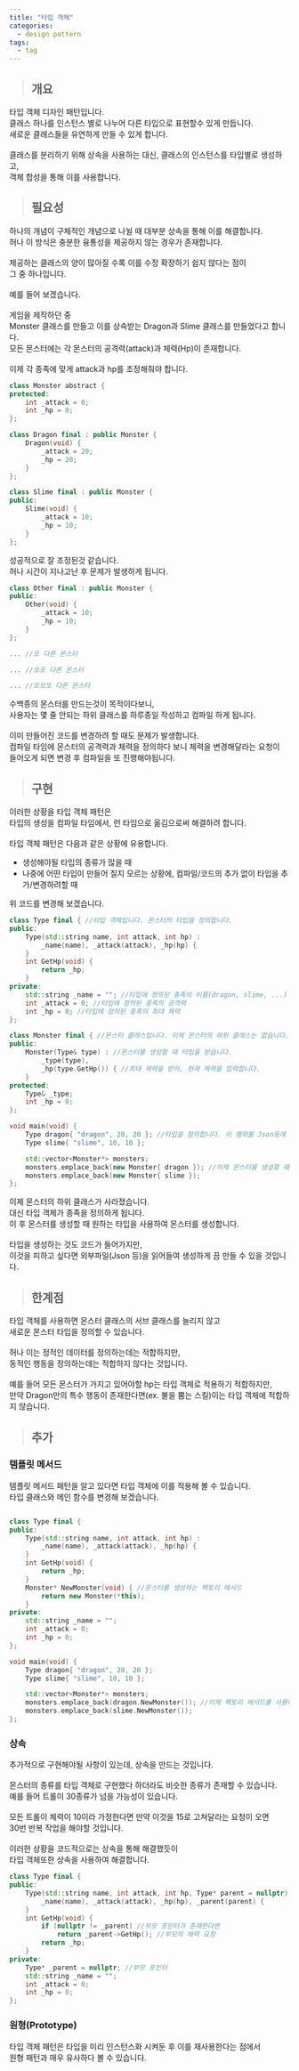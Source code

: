 ```yaml
---
title: "타입 객체"
categories:
  - design pattern
tags:
  - tag
---
```

> ## 개요

타입 객체 디자인 패턴입니다.<br>
클래스 하나를 인스턴스 별로 나누어 다른 타입으로 표현할수 있게 만듭니다.<br>
새로운 클래스들을 유연하게 만들 수 있게 합니다.<br>
<br>
클래스를 분리하기 위해 상속을 사용하는 대신, 클래스의 인스턴스를 타입별로 생성하고,<br>
객체 합성을 통해 이를 사용합니다.
> ## 필요성

하나의 개념이 구체적인 개념으로 나뉠 때 대부분 상속을 통해 이를 해결합니다.<br>
허나 이 방식은 충분한 융통성을 제공하지 않는 경우가 존재합니다.<br>
<br>
제공하는 클래스의 양이 많아질 수록 이를 수정 확장하기 쉽지 않다는 점이<br>
그 중 하나입니다.<br>
<br>
예를 들어 보겠습니다.<br>
<br>
게임을 제작하던 중<br>
Monster 클래스를 만들고 이를 상속받는 Dragon과 Slime 클래스를 만들었다고 합니다.<br>
모든 몬스터에는 각 몬스터의 공격력(attack)과 체력(Hp)이 존재합니다.<br>
<br>
이제 각 종족에 맞게 attack과 hp를 조정해줘야 합니다.
```cpp
class Monster abstract {
protected:
	int _attack = 0;
	int _hp = 0;
};
```
```cpp
class Dragon final : public Monster {
	Dragon(void) {
		_attack = 20;
		_hp = 20;
	}
};
```
```cpp
class Slime final : public Monster {
public:
	Slime(void) {
		_attack = 10;
		_hp = 10;
	}
};
```
성공적으로 잘 조정된것 같습니다.<br>
허나 시간이 지나고난 후 문제가 발생하게 됩니다.<br>
```cpp
class Other final : public Monster {
public:
	Other(void) {
		_attack = 10;
		_hp = 10;
	}
};
```
```cpp
... //또 다른 몬스터
```
```cpp
... //또또 다른 몬스터
```
```cpp
... //또또또 다른 몬스터
```
수백종의 몬스터를 만드는것이 목적이다보니,<br>
사용자는 몇 줄 안되는 하위 클래스를 하루종일 작성하고 컴파일 하게 됩니다.<br>
<br>
이미 만들어진 코드를 변경하려 할 때도 문제가 발생합니다.<br>
컴파일 타임에 몬스터의 공격력과 체력을 정의하다 보니 체력을 변경해달라는 요청이<br>
들어오게 되면 변경 후 컴파일을 또 진행해야됩니다.
> ## 구현

이러한 상황을 타입 객체 패턴은<br>
타입의 생성을 컴파일 타임에서, 런 타임으로 옮김으로써 해결하려 합니다.<br>
<br>
타입 객체 패턴은 다음과 같은 상황에 유용합니다.
- 생성해야될 타입의 종류가 많을 때
- 나중에 어떤 타입이 만들어 질지 모르는 상황에, 컴파일/코드의 추가 없이 타입을 추가/변경하려할 때

위 코드를 변경해 보겠습니다.
```cpp
class Type final { //타입 객체입니다. 몬스터의 타입을 정의합니다.
public:
	Type(std::string name, int attack, int hp) :
		_name(name), _attack(attack), _hp(hp) {
	}
	int GetHp(void) {
		return _hp;
	}
private:
	std::string _name = ""; //타입에 정의된 종족의 이름(dragon, slime, ...)
	int _attack = 0; //타입에 정의된 종족의 공격력
	int _hp = 0; //타입에 정의된 종족의 최대 체력
};
```
```cpp
class Monster final { //몬스터 클래스입니다. 이제 몬스터의 하위 클래스는 없습니다.
public:
	Monster(Type& type) : //몬스터를 생성할 때 타입을 받습니다.
		_type(type),
		_hp(type.GetHp()) { //최대 체력을 받아, 현재 체력을 입력합니다.
	}
protected:
	Type& _type;
	int _hp = 0;
};
```
```cpp
void main(void) {
	Type dragon{ "dragon", 20, 20 }; //타입을 정의합니다. 이 행위를 Json등에 맏기면 됩니다.
	Type slime{ "slime", 10, 10 };

	std::vector<Monster*> monsters;
	monsters.emplace_back(new Monster{ dragon }); //이제 몬스터를 생성할 때 타입을 사용합니다.
	monsters.emplace_back(new Monster{ slime });
};
```
이제 몬스터의 하위 클래스가 사라졌습니다.<br>
대신 타입 객체가 종족을 정의하게 됩니다.<br>
이 후 몬스터를 생성할 때 원하는 타입을 사용하여 몬스터를 생성합니다.<br>
<br>
타입을 생성하는 것도 코드가 들어가지만,<br>
이것을 피하고 싶다면 외부파일(Json 등)을 읽어들여 생성하게 끔 만들 수 있을 것입니다.
> ## 한계점

타입 객체를 사용하면 몬스터 클래스의 서브 클래스를 늘리지 않고<br>
새로운 몬스터 타입을 정의할 수 있습니다.<br>
<br>
허나 이는 정적인 데이터를 정의하는데는 적합하지만,<br>
동적인 행동을 정의하는데는 적합하지 않다는 것입니다.<br>
<br>
예를 들어 모든 몬스터가 가지고 있어야할 hp는 타입 객체로 적용하기 적합하지만,<br>
만약 Dragon만의 특수 행동이 존재한다면(ex. 불을 뿜는 스킬)이는 타입 객체에 적합하지 않습니다.
> ## 추가

### 템플릿 메서드
템플릿 메서드 패턴을 알고 있다면 타입 객체에 이를 적용해 볼 수 있습니다.<br>
타입 클래스와 메인 함수를 변경해 보겠습니다.
```cpp

class Type final {
public:
	Type(std::string name, int attack, int hp) :
		_name(name), _attack(attack), _hp(hp) {
	}
	int GetHp(void) {
		return _hp;
	}
	Monster* NewMonster(void) { //몬스터를 생성하는 팩토리 메서드
		return new Monster(*this);
	}
private:
	std::string _name = "";
	int _attack = 0;
	int _hp = 0;
};
```
```cpp
void main(void) {
	Type dragon{ "dragon", 20, 20 };
	Type slime{ "slime", 10, 10 };

	std::vector<Monster*> monsters;
	monsters.emplace_back(dragon.NewMonster()); //이제 팩토리 메서드를 사용하여 몬스터를 생성합니다.
	monsters.emplace_back(slime.NewMonster());
};
```
### 상속
추가적으로 구현해야될 사항이 있는데, 상속을 만드는 것입니다.<br>
<br>
몬스터의 종류를 타입 객체로 구현했다 하더라도 비슷한 종류가 존재할 수 있습니다.<br>
예를 들어 트롤이 30종류가 넘을 가능성이 있습니다.<br>
<br>
모든 트롤이 체력이 10이라 가정한다면 만약 이것을 15로 고쳐달라는 요청이 오면<br>
30번 반복 작업을 해야할 것입니다.<br>
<br>
이러한 상황을 코드적으로는 상속을 통해 해결했듯이<br>
타입 객체또한 상속을 사용하여 해결합니다. 
```cpp
class Type final {
public:
	Type(std::string name, int attack, int hp, Type* parent = nullptr) :
		_name(name), _attack(attack), _hp(hp), _parent(parent) {
	}
	int GetHp(void) {
		if (nullptr != _parent) //부모 포인터가 존재한다면
			return _parent->GetHp(); //부모의 체력 요청
		return _hp;
	}
private:
	Type* _parent = nullptr; //부모 포인터
	std::string _name = "";
	int _attack = 0;
	int _hp = 0;
};
```
### 원형(Prototype)
타입 객체 패턴은 타입을 미리 인스턴스화 시켜둔 후 이를 재사용한다는 점에서<br>
원형 패턴과 매우 유사하다 볼 수 있습니다.
